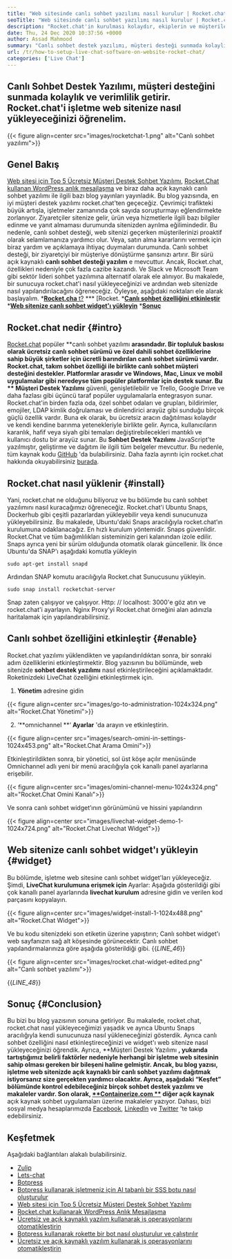 ```yaml
---
title: "Web sitesinde canlı sohbet yazılımı nasıl kurulur | Rocket.chat" 
seoTitle: "Web sitesinde canlı sohbet yazılımı nasıl kurulur | Rocket.chat" 
description: "Rocket.chat'in kurulması kolaydır, ekiplerin ve müşterilerin verimli iletişim kurmasına yardımcı olur. Bu canlı sohbet yazılımı açık kaynaklı, çapraz platform ve kendi kendine barındırılmıştır." 
date: Thu, 24 Dec 2020 10:37:56 +0000
author: Assad Mahmood
summary: "Canlı sohbet destek yazılımı, müşteri desteği sunmada kolaylık ve verimlilik getirir. Rocket.chat'i işletme web sitenize nasıl yükleyeceğinizi öğrenelim." 
url: /tr/how-to-setup-live-chat-software-on-website-rocket-chat/
categories: ['Live Chat']
---
```


## Canlı Sohbet Destek Yazılımı, müşteri desteğini sunmada kolaylık ve verimlilik getirir. Rocket.chat'i işletme web sitenize nasıl yükleyeceğinizi öğrenelim.

{{< figure align=center src="images/rocketchat-1.png" alt="Canlı sohbet yazılımı">}}


## Genel Bakış
[Web sitesi için Top 5 Ücretsiz Müşteri Destek Sohbet Yazılımı][1], [Rocket.Chat kullanan WordPress anlık mesajlaşma][2] ve biraz daha açık kaynaklı canlı sohbet yazılımı ile ilgili bazı blog yayınları yayınladık. Bu blog yazısında, en iyi müşteri destek yazılımı rocket.chat'ten geçeceğiz. Çevrimiçi trafikteki büyük artışla, işletmeler zamanında çok sayıda soruşturmayı eğlendirmekte zorlanıyor. Ziyaretçiler sitenize gelir, ürün veya hizmetlerle ilgili bazı bilgiler edinme ve yanıt almaması durumunda sitenizden ayrılma eğilimindedir. Bu nedenle, canlı sohbet desteği, web sitenizi geçerken müşterilerinizi proaktif olarak selamlamanıza yardımcı olur. Veya, satın alma kararlarını vermek için biraz yardım ve açıklamaya ihtiyaç duymaları durumunda.
Canlı sohbet desteği, bir ziyaretçiyi bir müşteriye dönüştürme şansınızı artırır. Bir sürü açık kaynaklı **canlı sohbet desteği yazılım**  e mevcuttur. Ancak, Rocket.chat, özellikleri nedeniyle çok fazla cazibe kazandı. Ve Slack ve Microsoft Team gibi sektör lideri sohbet yazılımına alternatif olarak ele alınıyor. Bu makalede, bir sunucuya rocket.chat'i nasıl yükleyeceğinizi ve ardından web sitenizde nasıl yapılandırılacağını öğreneceğiz. Öyleyse, aşağıdaki noktaları ele alarak başlayalım.
  *[**Rocket.cha**  t?][3]
  *** [Rocket.
  ***[Canlı sohbet özelliğini etkinleştir][5]** 
  ***[Web sitenize canlı sohbet widget'ı yükleyin][6]** 
  ***[Sonuç][7]** 

## Rocket.chat nedir   {#intro}
[Rocket.chat][8] popüler **canlı sohbet yazılımı  **arasındadır. Bir topluluk baskısı olarak ücretsiz canlı sohbet sürümü ve özel dahili sohbet özelliklerine sahip büyük şirketler için ücretli barındırılan canlı sohbet sürümü vardır. Rocket.chat, takım sohbet özelliği ile birlikte canlı sohbet müşteri desteğini destekler. Platformlar arasıdır ve Windows, Mac, Linux ve mobil uygulamalar gibi neredeyse tüm popüler platformlar için destek sunar. Bu **  Müşteri Destek Yazılımı**  güvenli, genişletilebilir ve Trello, Google Drive ve daha fazlası gibi üçüncü taraf popüler uygulamalarla entegrasyon sunar. Rocket.chat'in birden fazla oda, özel sohbet odaları ve grupları, bildirimler, emojiler, LDAP kimlik doğrulaması ve dinlendirici arayüz gibi sunduğu birçok güçlü özellik vardır. Buna ek olarak, bu ücretsiz aracın dağıtılması kolaydır ve kendi kendine barınma yetenekleriyle birlikte gelir. Ayrıca, kullanıcıların karanlık, hafif veya siyah gibi temaları değiştirebilecekleri mantıklı ve kullanıcı dostu bir arayüz sunar.
Bu **Sohbet Destek Yazılımı**  JavaScript'te yazılmıştır, geliştirme ve dağıtım ile ilgili tüm belgeler mevcuttur. Bu nedenle, tüm kaynak kodu [GitHub][9] 'da bulabilirsiniz. Daha fazla ayrıntı için rocket.chat hakkında okuyabilirsiniz [burada][10].

## Rocket.chat nasıl yüklenir   {#install}
Yani, rocket.chat ne olduğunu biliyoruz ve bu bölümde bu canlı sohbet yazılımını nasıl kuracağımızı öğreneceğiz. Rocket.chat'i Ubuntu Snaps, Dockerhub gibi çeşitli pazarlardan yükleyebilir veya kendi sunucunuza yükleyebilirsiniz. Bu makalede, Ubuntu'daki Snaps aracılığıyla rocket.chat’ın kurulumuna odaklanacağız. En hızlı kurulum yöntemidir.
Snaps güvenlidir. Rocket.Chat ve tüm bağımlılıkları sisteminizin geri kalanından izole edilir. Snaps ayrıca yeni bir sürüm olduğunda otomatik olarak güncellenir.
İlk önce Ubuntu'da SNAP'ı aşağıdaki komutla yükleyin
```
sudo apt-get install snapd
```
Ardından SNAP komutu aracılığıyla Rocket.chat Sunucusunu yükleyin.
```
sudo snap install rocketchat-server
```
Snap zaten çalışıyor ve çalışıyor. Http: // localhost: 3000'e göz atın ve rocket.chat'i ayarlayın. Nginx Proxy'yi Rocket.chat örneğini alan adınızla haritalamak için yapılandırabilirsiniz.

## Canlı sohbet özelliğini etkinleştir   {#enable}
Rocket.chat yazılımı yüklendikten ve yapılandırıldıktan sonra, bir sonraki adım özelliklerini etkinleştirmektir. Blog yazısının bu bölümünde, web sitenizde **sohbet destek yazılımı**  nasıl etkinleştirileceğini açıklamaktadır. Roketinizdeki LiveChat özelliğini etkinleştirmek için.
1. **Yönetim**  adresine gidin

{{< figure align=center src="images/go-to-administration-1024x324.png" alt="Rocket.Chat Yönetimi">}}

2. ‘**omnichannel **‘  **Ayarlar**   'da arayın ve etkinleştirin.

{{< figure align=center src="images/search-omini-in-settings-1024x453.png" alt="Rocket.Chat Arama Omini">}}

Etkinleştirildikten sonra, bir yönetici, sol üst köşe açılır menüsünde Omnichannel adlı yeni bir menü aracılığıyla çok kanallı panel ayarlarına erişebilir.

{{< figure align=center src="images/omini-channel-menu-1024x324.png" alt="Rocket.Chat Omini Kanalı">}}

Ve sonra canlı sohbet widget’ının görünümünü ve hissini yapılandırın

{{< figure align=center src="images/livechat-widget-demo-1-1024x724.png" alt="Rocket.Chat Livechat Widget">}}


## **Web sitenize canlı sohbet widget'ı yükleyin** {#widget}
Bu bölümde, işletme web sitesine canlı sohbet widget'ları yükleyeceğiz. Şimdi, **LiveChat kurulumuna erişmek için**  Ayarlar:
Aşağıda gösterildiği gibi çok kanallı panel ayarlarında **livechat kurulum**  adresine gidin ve verilen kod parçasını kopyalayın.

{{< figure align=center src="images/widget-install-1-1024x488.png" alt="Rocket.Chat Widget">}}

Ve bu kodu sitenizdeki son etiketin üzerine yapıştırın; Canlı sohbet widget'ı web sayfanızın sağ alt köşesinde görünecektir. Canlı sohbet yapılandırmalarınıza göre aşağıda gösterildiği gibi.
{{_LINE_46_}}

{{< figure align=center src="images/rocket.chat-widget-edited.png" alt="Canlı sohbet yazılımı">}}

{{_LINE_48_}}

## Sonuç   {#Conclusion}
Bu bizi bu blog yazısının sonuna getiriyor. Bu makalede, rocket.chat, rocket.chat nasıl yükleyeceğimizi yaşadık ve ayrıca Ubuntu Snaps aracılığıyla kendi sunucunuza nasıl yükleneceğinizi gösterdik. Ayrıca canlı sohbet özelliğini nasıl etkinleştireceğinizi ve widget'ı web sitenize nasıl yükleyeceğinizi öğrendik. Ayrıca, **Müşteri Destek Yazılımı **, yukarıda tartıştığımız belirli faktörler nedeniyle herhangi bir işletme web sitesinin sahip olması gereken bir bileşeni haline gelmiştir. Ancak, bu blog yazısı, işletme web sitenizde açık kaynaklı bir canlı sohbet yazılımı dağıtmak istiyorsanız size gerçekten yardımcı olacaktır. Ayrıca, aşağıdaki “Keşfet” bölümünde kontrol edebileceğiniz birçok  **sohbet destek yazılımı**   ve makaleler vardır.
Son olarak, [**Containerize.com **][11] diğer açık kaynak**  açık kaynak sohbet uygulamaları üzerine makaleler yazıyor. Dahası, bizi sosyal medya hesaplarımızda [Facebook][13], [LinkedIn][14] ve [Twitter][15] 'te takip edebilirsiniz.

## Keşfetmek
Aşağıdaki bağlantıları alakalı bulabilirsiniz.
  * [Zulip][16]
  * [Lets-chat][17]
  * [Botpress][18]
  * [Botpress kullanarak işletmeniz için AI tabanlı bir SSS botu nasıl oluşturulur][19]
  * [Web sitesi için Top 5 Ücretsiz Müşteri Destek Sohbet Yazılımı][1]
  * [Rocket.chat kullanarak WordPress Anlık Mesajlaşma][2]
  * [Ücretsiz ve açık kaynaklı yazılım kullanarak iş operasyonlarını otomatikleştirin][20]
  * [Botpress kullanarak rokette bir bot nasıl oluşturulur ve çalıştırılır][21]
  * [Ücretsiz ve açık kaynaklı yazılım kullanarak iş operasyonlarını otomatikleştirin][20]

  
[1]: https://blog.containerize.com/live-chat/top-5-free-customer-support-chat-software-for-website/
[2]: https://blog.containerize.com/blogging/instantly-communicate-with-customers-using-wordpress-and-rocket-chat/
[3]: #intro
[4]: #install
[5]: #enable
[6]: #widget
[7]: #conclusion
[8]: https://products.containerize.com/live-chat/rocketchat/
[9]: https://github.com/RocketChat/Rocket.Chat
[10]: https://products.containerize.com/live-chat/rocketchat
[11]: https://www.containerize.com/
[12]: https://products.containerize.com/live-chat/
[13]: https://web.facebook.com/containerize
[14]: https://www.linkedin.com/company/containerize/
[15]: https://twitter.com/containerize_co
[16]: https://products.containerize.com/live-chat/zulip/
[17]: https://products.containerize.com/live-chat/lets-chat/
[18]: https://products.containerize.com/live-chat/botpress/
[19]: https://blog.containerize.com/live-chat/how-to-create-an-ai-based-faq-bot-for-your-business-using-botpress/
[20]: https://blog.containerize.com/blogging/automate-business-operations-using-open-source-software/
[21]: https://blog.containerize.com/live-chat/how-to-create-and-run-a-bot-in-rocket-chat-using-botpress/
